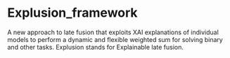 # Explusion_framework
A new approach to late fusion that exploits XAI explanations of individual models to perform a dynamic and flexible weighted sum for solving binary and other tasks. Explusion stands for Explainable late fusion.
